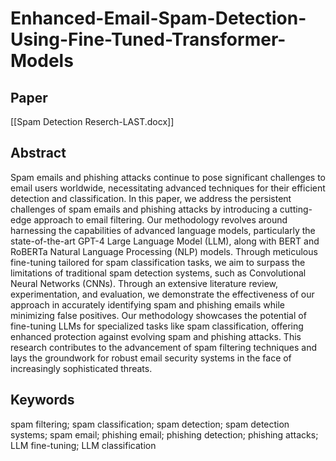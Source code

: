 # Enhanced-Email-Spam-Detection-Using-Fine-Tuned-Transformer-Models

## Paper
[[Spam Detection Reserch-LAST.docx]]
## Abstract
Spam emails and phishing attacks continue to pose significant challenges to email users worldwide, necessitating advanced techniques for their efficient detection and classification. In this paper, we address the persistent challenges of spam emails and phishing attacks by introducing a cutting-edge approach to email filtering. Our methodology revolves around harnessing the capabilities of advanced language models, particularly the state-of-the-art GPT-4 Large Language Model (LLM), along with BERT and RoBERTa Natural Language Processing (NLP) models. Through meticulous fine-tuning tailored for spam classification tasks, we aim to surpass the limitations of traditional spam detection systems, such as Convolutional Neural Networks (CNNs). Through an extensive literature review, experimentation, and evaluation, we demonstrate the effectiveness of our approach in accurately identifying spam and phishing emails while minimizing false positives. Our methodology showcases the potential of fine-tuning LLMs for specialized tasks like spam classification, offering enhanced protection against evolving spam and phishing attacks. This research contributes to the advancement of spam filtering techniques and lays the groundwork for robust email security systems in the face of increasingly sophisticated threats.

## Keywords
spam filtering; spam classification; spam detection; spam detection systems; spam email; phishing email; phishing detection; phishing attacks; LLM fine-tuning; LLM classification
